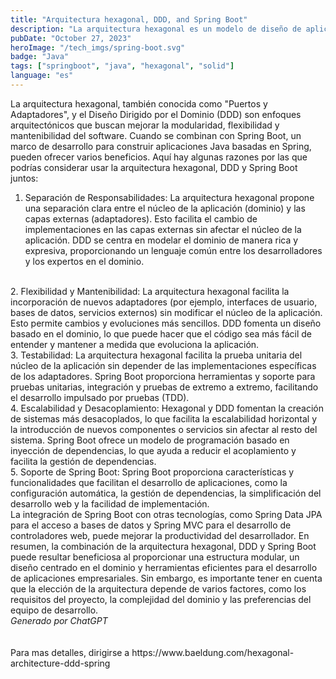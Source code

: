```yaml
---
title: "Arquitectura hexagonal, DDD, and Spring Boot"
description: "La arquitectura hexagonal es un modelo de diseño de aplicaciones de software que se estructura alrededor de la lógica del dominio para aislarla de factores externos."
pubDate: "October 27, 2023"
heroImage: "/tech_imgs/spring-boot.svg"
badge: "Java"
tags: ["springboot", "java", "hexagonal", "solid"]
language: "es"
---
```

La arquitectura hexagonal, también conocida como "Puertos y Adaptadores", y el Diseño Dirigido por el Dominio (DDD) son enfoques arquitectónicos que buscan mejorar la modularidad, flexibilidad y mantenibilidad del software. Cuando se combinan con Spring Boot, un marco de desarrollo para construir aplicaciones Java basadas en Spring, pueden ofrecer varios beneficios. Aquí hay algunas razones por las que podrías considerar usar la arquitectura hexagonal, DDD y Spring Boot juntos:
<br>
1. Separación de Responsabilidades:
La arquitectura hexagonal propone una separación clara entre el núcleo de la aplicación (dominio) y las capas externas (adaptadores). Esto facilita el cambio de implementaciones en las capas externas sin afectar el núcleo de la aplicación.
DDD se centra en modelar el dominio de manera rica y expresiva, proporcionando un lenguaje común entre los desarrolladores y los expertos en el dominio.
<br>
2. Flexibilidad y Mantenibilidad:
La arquitectura hexagonal facilita la incorporación de nuevos adaptadores (por ejemplo, interfaces de usuario, bases de datos, servicios externos) sin modificar el núcleo de la aplicación. Esto permite cambios y evoluciones más sencillos.
DDD fomenta un diseño basado en el dominio, lo que puede hacer que el código sea más fácil de entender y mantener a medida que evoluciona la aplicación.
<br>
3. Testabilidad:
La arquitectura hexagonal facilita la prueba unitaria del núcleo de la aplicación sin depender de las implementaciones específicas de los adaptadores.
Spring Boot proporciona herramientas y soporte para pruebas unitarias, integración y pruebas de extremo a extremo, facilitando el desarrollo impulsado por pruebas (TDD).
<br>
4. Escalabilidad y Desacoplamiento:
Hexagonal y DDD fomentan la creación de sistemas más desacoplados, lo que facilita la escalabilidad horizontal y la introducción de nuevos componentes o servicios sin afectar al resto del sistema.
Spring Boot ofrece un modelo de programación basado en inyección de dependencias, lo que ayuda a reducir el acoplamiento y facilita la gestión de dependencias.
<br>
5. Soporte de Spring Boot:
Spring Boot proporciona características y funcionalidades que facilitan el desarrollo de aplicaciones, como la configuración automática, la gestión de dependencias, la simplificación del desarrollo web y la facilidad de implementación.
<br>
La integración de Spring Boot con otras tecnologías, como Spring Data JPA para el acceso a bases de datos y Spring MVC para el desarrollo de controladores web, puede mejorar la productividad del desarrollador.
En resumen, la combinación de la arquitectura hexagonal, DDD y Spring Boot puede resultar beneficiosa al proporcionar una estructura modular, un diseño centrado en el dominio y herramientas eficientes para el desarrollo de aplicaciones empresariales. Sin embargo, es importante tener en cuenta que la elección de la arquitectura depende de varios factores, como los requisitos del proyecto, la complejidad del dominio y las preferencias del equipo de desarrollo.
<br>
<div class="flex justify-center">
    <i style="text-align: center">Generado por ChatGPT</i>
</div>
<br>
<br>
Para mas detalles, dirigirse a https://www.baeldung.com/hexagonal-architecture-ddd-spring